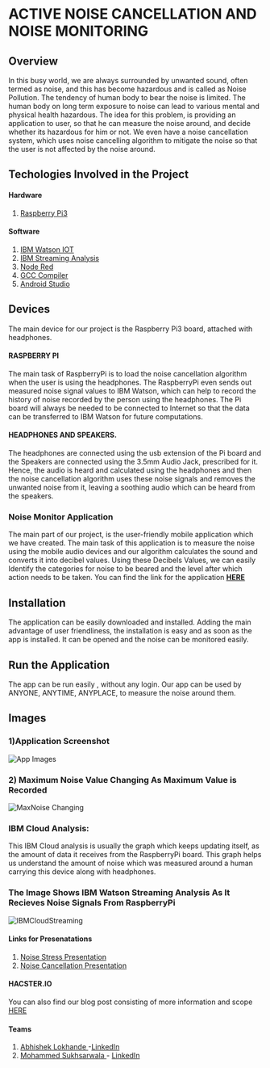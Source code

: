 # ACTIVE NOISE CANCELLATION AND NOISE MONITORING


## Overview
In this busy world, we are always surrounded by unwanted sound, often termed as noise, and this has become hazardous and is called as Noise Pollution. The tendency of human body to bear the noise is limited. The human body on long term exposure to noise can lead to various mental and physical health hazardous.
The idea for this problem, is providing an application to user, so that he can measure the noise around, and decide whether its hazardous for him or not. We even have a noise cancellation system, which uses noise cancelling algorithm to mitigate the noise so that the user is not affected by the noise around.

## Techologies Involved in the Project

#### Hardware
1) <a href="https://www.raspberrypi.org/">Raspberry Pi3 </a>
	
#### Software
1) <a href="https://internetofthings.ibmcloud.com/">IBM Watson IOT </a>
2) <a href="https://www.ibm.com/it-it/cloud/streaming-analytics">IBM Streaming Analysis</a>
3) <a href="https://nodered.org/">Node Red</a>
4) <a href="https://gcc.gnu.org/">GCC Compiler </a>
5) <a href="https://developer.android.com/studio">Android Studio</a>
	
	
## Devices
The main device for our project is the Raspberry Pi3 board, attached with headphones.

#### RASPBERRY PI
The main task of RaspberryPi is to load the noise cancellation algorithm when the user is using the headphones. The RaspberryPi even sends out measured noise signal values to IBM Watson, which can help to record the history of noise recorded by the person using the headphones.
The Pi board will always be needed to be connected to Internet so that the data can be transferred to IBM Watson for future computations.

#### HEADPHONES AND SPEAKERS.
The headphones are connected using the usb extension of the Pi board and the Speakers are connected using the 3.5mm Audio Jack, prescribed for it. Hence, the audio is heard and calculated using the headphones and then the noise cancellation algorithm uses these noise signals and removes the unwanted noise from it, leaving a soothing audio which can be heard from the speakers.


### Noise Monitor Application
The main part of our project, is the user-friendly mobile application which we have created. The main task of this application is to measure the noise using the mobile audio devices and our algorithm calculates the sound and converts it into decibel values. Using these Decibels Values, we can easily Identify the categories for noise to be beared and the level after which action needs to be taken. 
You can find the link for the application <a href="https://github.com/momo1901/NoiseMonitor"><b><u> HERE </u></b></a>

## Installation
The application can be easily downloaded and installed. Adding the main advantage of user friendliness, the installation is easy and as soon as the app is installed. It can be opened and the noise can be monitored easily.
	
## Run the Application
The app can be run easily , without any login. Our app can be used by ANYONE, ANYTIME, ANYPLACE, to measure the noise around them.


## Images

### 1)Application Screenshot
![App Images](https://github.com/abhisheklokhande/NOISE-MONITORING-WITH-ACTIVE-NOISE-CANCELLATION/blob/master/images/app.PNG)

### 2) Maximum Noise Value Changing As Maximum Value is Recorded
![MaxNoise Changing](https://github.com/abhisheklokhande/NOISE-MONITORING-WITH-ACTIVE-NOISE-CANCELLATION/blob/master/images/maxchanged.PNG)




### IBM Cloud Analysis:
This IBM Cloud analysis is usually the graph which keeps updating itself, as the amount of data it receives from the RaspberryPi board. This graph helps us understand the amount of noise which was measured around a human carrying this device along with headphones.

### The Image Shows IBM Watson Streaming Analysis As It Recieves Noise Signals From RaspberryPi
![IBMCloudStreaming](https://github.com/abhisheklokhande/NOISE-MONITORING-WITH-ACTIVE-NOISE-CANCELLATION/blob/master/images/ibmwatson.PNG)



#### Links for Presenatations

1) <a href="https://www.slideshare.net/Abhiloki/noisestress-ppt2"> Noise Stress Presentation </a> <br>
2) <a href="https://www.slideshare.net/Abhiloki/final-presentation-iot"> Noise Cancellation Presentation </a>

#### HACSTER.IO
You can also find our blog post consisting of more information and scope <a href="https://www.hackster.io/abhiloki333/noise-monitoring-and-active-noise-cancellation-de3af8"> HERE </a>


#### Teams
1) <a href="https://github.com/abhisheklokhande"> Abhishek Lokhande </a> -<a href="https://www.linkedin.com/in/abhishek-lokhande-569b99123/">LinkedIn</a>
2) <a href="https://github.com/momo1901"> Mohammed Sukhsarwala </a> - <a href="https://www.linkedin.com/in/mohammed-sukhsarwala-7924479b/">LinkedIn</a>
